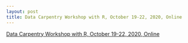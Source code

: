 ```yaml
---
layout: post
title: Data Carpentry Workshop with R, October 19-22, 2020, Online
---
```

[Data Carpentry Workshop with R, October 19-22, 2020, Online]()
